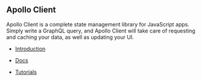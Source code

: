 ## Apollo Client
Apollo Client is a complete state management library for JavaScript apps. Simply write a GraphQL query, and Apollo Client will take care of requesting and caching your data, as well as updating your UI.

- [Introduction](https://www.apollographql.com/docs/react/)

- [Docs](https://www.apollographql.com/docs/)

- [Tutorials](https://www.apollographql.com/docs/tutorial/introduction/)

<br />